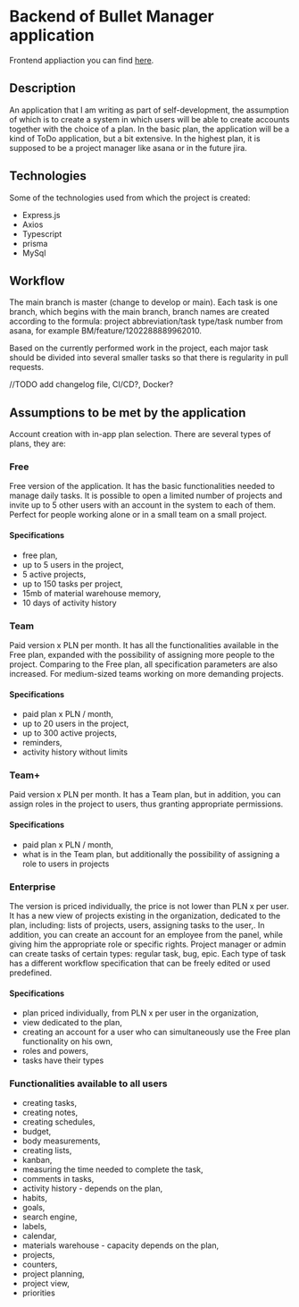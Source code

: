 # Backend of Bullet Manager application

Frontend appliaction you can find [here](https://github.com/BurdalskiBartosz/bullet-manager-front).

## Description

An application that I am writing as part of self-development, the assumption of which is to create a system in which users will be able to create accounts together with the choice of a plan. In the basic plan, the application will be a kind of ToDo application, but a bit extensive. In the highest plan, it is supposed to be a project manager like asana or in the future jira.

## Technologies

Some of the technologies used from which the project is created:

* Express.js
* Axios
* Typescript
* prisma
* MySql

## Workflow

The main branch is master (change to develop or main). Each task is one branch, which begins with the main branch, branch names are created according to the formula: project abbreviation/task type/task number from asana, for example BM/feature/1202288889962010.

Based on the currently performed work in the project, each major task should be divided into several smaller tasks so that there is regularity in pull requests.

//TODO add changelog file, CI/CD?, Docker?

## Assumptions to be met by the application

Account creation with in-app plan selection. There are several types of plans, they are:

### Free

Free version of the application. It has the basic functionalities needed to manage daily tasks. It is possible to open a limited number of projects and invite up to 5 other users with an account in the system to each of them. Perfect for people working alone or in a small team on a small project.

#### Specifications

- free plan,
- up to 5 users in the project,
- 5 active projects,
- up to 150 tasks per project,
- 15mb of material warehouse memory,
- 10 days of activity history

### Team

Paid version x PLN per month. It has all the functionalities available in the Free plan, expanded with the possibility of assigning more people to the project. Comparing to the Free plan, all specification parameters are also increased. For medium-sized teams working on more demanding projects.

#### Specifications

- paid plan x PLN / month,
- up to 20 users in the project,
- up to 300 active projects,
- reminders,
- activity history without limits

### Team+

Paid version x PLN per month. It has a Team plan, but in addition, you can assign roles in the project to users, thus granting appropriate permissions.

#### Specifications

- paid plan x PLN / month,
- what is in the Team plan, but additionally the possibility of assigning a role to users in projects

### Enterprise

The version is priced individually, the price is not lower than PLN x per user. It has a new view of projects existing in the organization, dedicated to the plan, including: lists of projects, users, assigning tasks to the user,. In addition, you can create an account for an employee from the panel, while giving him the appropriate role or specific rights. Project manager or admin can create tasks of certain types: regular task, bug, epic. Each type of task has a different workflow specification that can be freely edited or used predefined.

#### Specifications

- plan priced individually, from PLN x per user in the organization,
- view dedicated to the plan,
- creating an account for a user who can simultaneously use the Free plan functionality on his own,
- roles and powers,
- tasks have their types

### Functionalities available to all users

- creating tasks,
- creating notes,
- creating schedules,
- budget,
- body measurements,
- creating lists,
- kanban,
- measuring the time needed to complete the task,
- comments in tasks,
- activity history - depends on the plan,
- habits,
- goals,
- search engine,
- labels,
- calendar,
- materials warehouse - capacity depends on the plan,
- projects,
- counters,
- project planning,
- project view,
- priorities
